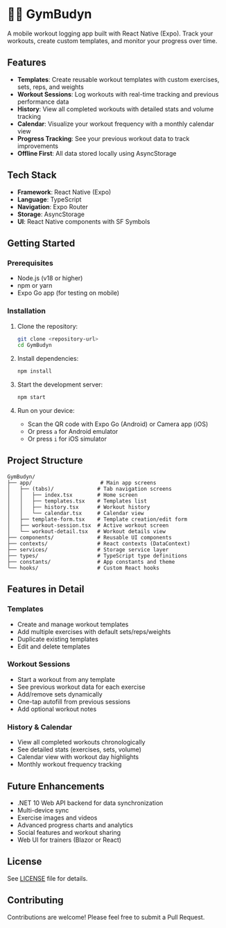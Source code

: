 # 🏋️‍♂️ GymBudyn

A mobile workout logging app built with React Native (Expo). Track your workouts, create custom templates, and monitor your progress over time.

## Features

- **Templates**: Create reusable workout templates with custom exercises, sets, reps, and weights
- **Workout Sessions**: Log workouts with real-time tracking and previous performance data
- **History**: View all completed workouts with detailed stats and volume tracking
- **Calendar**: Visualize your workout frequency with a monthly calendar view
- **Progress Tracking**: See your previous workout data to track improvements
- **Offline First**: All data stored locally using AsyncStorage

## Tech Stack

- **Framework**: React Native (Expo)
- **Language**: TypeScript
- **Navigation**: Expo Router
- **Storage**: AsyncStorage
- **UI**: React Native components with SF Symbols

## Getting Started

### Prerequisites

- Node.js (v18 or higher)
- npm or yarn
- Expo Go app (for testing on mobile)

### Installation

1. Clone the repository:
   ```bash
   git clone <repository-url>
   cd GymBudyn
   ```

2. Install dependencies:
   ```bash
   npm install
   ```

3. Start the development server:
   ```bash
   npm start
   ```

4. Run on your device:
   - Scan the QR code with Expo Go (Android) or Camera app (iOS)
   - Or press `a` for Android emulator
   - Or press `i` for iOS simulator

## Project Structure

```
GymBudyn/
├── app/                      # Main app screens
│   ├── (tabs)/              # Tab navigation screens
│   │   ├── index.tsx        # Home screen
│   │   ├── templates.tsx    # Templates list
│   │   ├── history.tsx      # Workout history
│   │   └── calendar.tsx     # Calendar view
│   ├── template-form.tsx    # Template creation/edit form
│   ├── workout-session.tsx  # Active workout screen
│   └── workout-detail.tsx   # Workout details view
├── components/              # Reusable UI components
├── contexts/                # React contexts (DataContext)
├── services/                # Storage service layer
├── types/                   # TypeScript type definitions
├── constants/               # App constants and theme
└── hooks/                   # Custom React hooks
```

## Features in Detail

### Templates
- Create and manage workout templates
- Add multiple exercises with default sets/reps/weights
- Duplicate existing templates
- Edit and delete templates

### Workout Sessions
- Start a workout from any template
- See previous workout data for each exercise
- Add/remove sets dynamically
- One-tap autofill from previous sessions
- Add optional workout notes

### History & Calendar
- View all completed workouts chronologically
- See detailed stats (exercises, sets, volume)
- Calendar view with workout day highlights
- Monthly workout frequency tracking

## Future Enhancements

- .NET 10 Web API backend for data synchronization
- Multi-device sync
- Exercise images and videos
- Advanced progress charts and analytics
- Social features and workout sharing
- Web UI for trainers (Blazor or React)

## License

See [LICENSE](LICENSE) file for details.

## Contributing

Contributions are welcome! Please feel free to submit a Pull Request.
